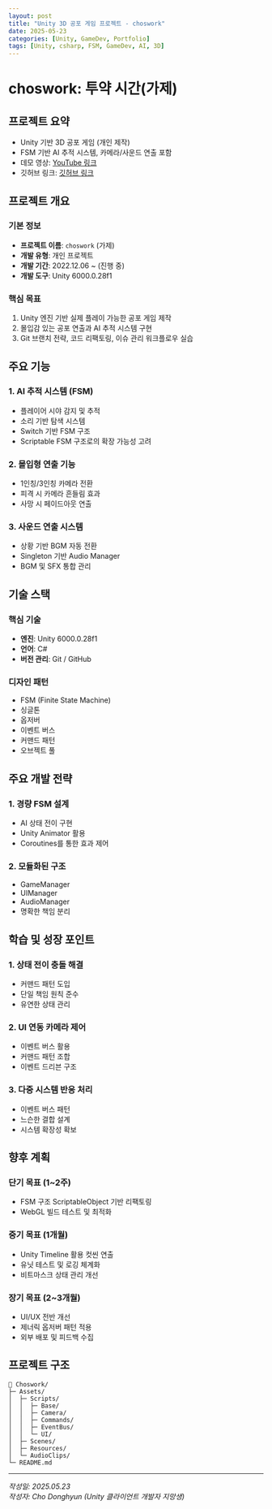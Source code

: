 ```yaml
---
layout: post
title: "Unity 3D 공포 게임 프로젝트 - choswork"
date: 2025-05-23
categories: [Unity, GameDev, Portfolio]
tags: [Unity, csharp, FSM, GameDev, AI, 3D]
---
```


# choswork: 투약 시간(가제)

## 프로젝트 요약
- Unity 기반 3D 공포 게임 (개인 제작)
- FSM 기반 AI 추적 시스템, 카메라/사운드 연출 포함
- 데모 영상: [YouTube 링크](https://youtu.be/3l61qr2uoDs?si=6gp0NSIAj7bBtbh3)
- 깃허브 링크: [깃허브 링크](https://github.com/vlaud/choswork)

## 프로젝트 개요

### 기본 정보
- **프로젝트 이름**: `choswork` (가제)
- **개발 유형**: 개인 프로젝트
- **개발 기간**: 2022.12.06 ~ (진행 중)
- **개발 도구**: Unity 6000.0.28f1

### 핵심 목표
1. Unity 엔진 기반 실제 플레이 가능한 공포 게임 제작
2. 몰입감 있는 공포 연출과 AI 추적 시스템 구현
3. Git 브랜치 전략, 코드 리팩토링, 이슈 관리 워크플로우 실습

## 주요 기능

### 1. AI 추적 시스템 (FSM)
- 플레이어 시야 감지 및 추적
- 소리 기반 탐색 시스템
- Switch 기반 FSM 구조
- Scriptable FSM 구조로의 확장 가능성 고려

### 2. 몰입형 연출 기능
- 1인칭/3인칭 카메라 전환
- 피격 시 카메라 흔들림 효과
- 사망 시 페이드아웃 연출

### 3. 사운드 연출 시스템
- 상황 기반 BGM 자동 전환
- Singleton 기반 Audio Manager
- BGM 및 SFX 통합 관리

## 기술 스택

### 핵심 기술
- **엔진**: Unity 6000.0.28f1
- **언어**: C#
- **버전 관리**: Git / GitHub

### 디자인 패턴
- FSM (Finite State Machine)
- 싱글톤
- 옵저버
- 이벤트 버스
- 커맨드 패턴
- 오브젝트 풀

## 주요 개발 전략

### 1. 경량 FSM 설계
- AI 상태 전이 구현
- Unity Animator 활용
- Coroutines를 통한 효과 제어

### 2. 모듈화된 구조
- GameManager
- UIManager
- AudioManager
- 명확한 책임 분리

## 학습 및 성장 포인트

### 1. 상태 전이 충돌 해결
- 커맨드 패턴 도입
- 단일 책임 원칙 준수
- 유연한 상태 관리

### 2. UI 연동 카메라 제어
- 이벤트 버스 활용
- 커맨드 패턴 조합
- 이벤트 드리븐 구조

### 3. 다중 시스템 반응 처리
- 이벤트 버스 패턴
- 느슨한 결합 설계
- 시스템 확장성 확보

## 향후 계획

### 단기 목표 (1~2주)
- FSM 구조 ScriptableObject 기반 리팩토링
- WebGL 빌드 테스트 및 최적화

### 중기 목표 (1개월)
- Unity Timeline 활용 컷씬 연출
- 유닛 테스트 및 로깅 체계화
- 비트마스크 상태 관리 개선

### 장기 목표 (2~3개월)
- UI/UX 전반 개선
- 제너릭 옵저버 패턴 적용
- 외부 배포 및 피드백 수집

## 프로젝트 구조
```plaintext
📁 Choswork/
├─ Assets/
│  ├─ Scripts/
│  │  ├─ Base/
│  │  ├─ Camera/
│  │  ├─ Commands/
│  │  ├─ EventBus/
│  │  └─ UI/
│  ├─ Scenes/
│  ├─ Resources/
│  └─ AudioClips/
└─ README.md
```

---

*작성일: 2025.05.23*<br/>
*작성자: Cho Donghyun (Unity 클라이언트 개발자 지망생)* 
